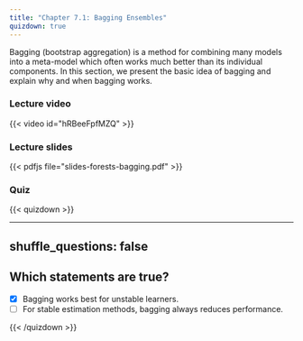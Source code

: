 ```yaml
---
title: "Chapter 7.1: Bagging Ensembles"
quizdown: true
---
```

Bagging (bootstrap aggregation) is a method for combining many models into a meta-model which often works much better than its individual components. In this section, we present the basic idea of bagging and explain why and when bagging works.

<!--more-->

### Lecture video

{{< video id="hRBeeFpfMZQ" >}}

### Lecture slides

{{< pdfjs file="slides-forests-bagging.pdf" >}}

### Quiz

{{< quizdown >}}

---
shuffle_questions: false
---

## Which statements are true? 

- [x] Bagging works best for unstable learners.
- [ ] For stable estimation methods, bagging always reduces performance.

{{< /quizdown >}}
